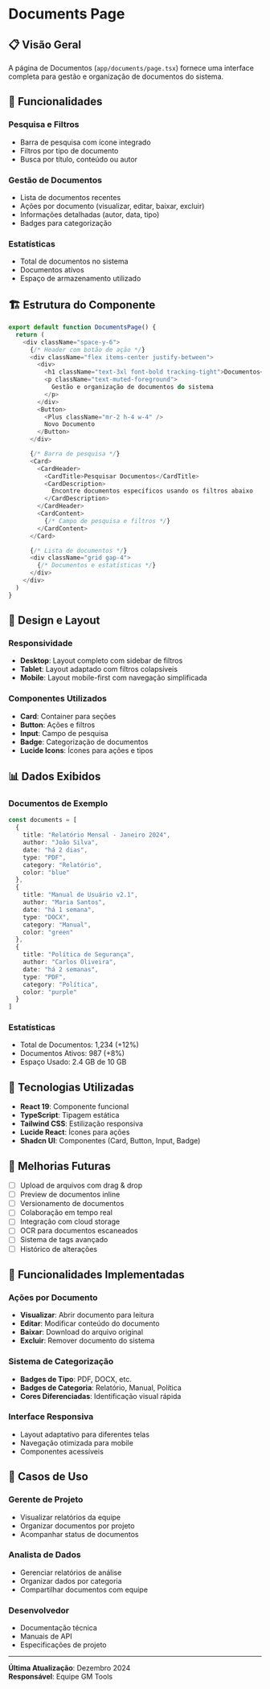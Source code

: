 # Documents Page

## 📋 Visão Geral

A página de Documentos (`app/documents/page.tsx`) fornece uma interface completa para gestão e organização de documentos do sistema.

## 🎯 Funcionalidades

### Pesquisa e Filtros
- Barra de pesquisa com ícone integrado
- Filtros por tipo de documento
- Busca por título, conteúdo ou autor

### Gestão de Documentos
- Lista de documentos recentes
- Ações por documento (visualizar, editar, baixar, excluir)
- Informações detalhadas (autor, data, tipo)
- Badges para categorização

### Estatísticas
- Total de documentos no sistema
- Documentos ativos
- Espaço de armazenamento utilizado

## 🏗️ Estrutura do Componente

```typescript
export default function DocumentsPage() {
  return (
    <div className="space-y-6">
      {/* Header com botão de ação */}
      <div className="flex items-center justify-between">
        <div>
          <h1 className="text-3xl font-bold tracking-tight">Documentos</h1>
          <p className="text-muted-foreground">
            Gestão e organização de documentos do sistema
          </p>
        </div>
        <Button>
          <Plus className="mr-2 h-4 w-4" />
          Novo Documento
        </Button>
      </div>

      {/* Barra de pesquisa */}
      <Card>
        <CardHeader>
          <CardTitle>Pesquisar Documentos</CardTitle>
          <CardDescription>
            Encontre documentos específicos usando os filtros abaixo
          </CardDescription>
        </CardHeader>
        <CardContent>
          {/* Campo de pesquisa e filtros */}
        </CardContent>
      </Card>

      {/* Lista de documentos */}
      <div className="grid gap-4">
        {/* Documentos e estatísticas */}
      </div>
    </div>
  )
}
```

## 🎨 Design e Layout

### Responsividade
- **Desktop**: Layout completo com sidebar de filtros
- **Tablet**: Layout adaptado com filtros colapsíveis
- **Mobile**: Layout mobile-first com navegação simplificada

### Componentes Utilizados
- **Card**: Container para seções
- **Button**: Ações e filtros
- **Input**: Campo de pesquisa
- **Badge**: Categorização de documentos
- **Lucide Icons**: Ícones para ações e tipos

## 📊 Dados Exibidos

### Documentos de Exemplo
```typescript
const documents = [
  {
    title: "Relatório Mensal - Janeiro 2024",
    author: "João Silva",
    date: "há 2 dias",
    type: "PDF",
    category: "Relatório",
    color: "blue"
  },
  {
    title: "Manual de Usuário v2.1",
    author: "Maria Santos", 
    date: "há 1 semana",
    type: "DOCX",
    category: "Manual",
    color: "green"
  },
  {
    title: "Política de Segurança",
    author: "Carlos Oliveira",
    date: "há 2 semanas", 
    type: "PDF",
    category: "Política",
    color: "purple"
  }
]
```

### Estatísticas
- Total de Documentos: 1,234 (+12%)
- Documentos Ativos: 987 (+8%)
- Espaço Usado: 2.4 GB de 10 GB

## 🔧 Tecnologias Utilizadas

- **React 19**: Componente funcional
- **TypeScript**: Tipagem estática
- **Tailwind CSS**: Estilização responsiva
- **Lucide React**: Ícones para ações
- **Shadcn UI**: Componentes (Card, Button, Input, Badge)

## 🚀 Melhorias Futuras

- [ ] Upload de arquivos com drag & drop
- [ ] Preview de documentos inline
- [ ] Versionamento de documentos
- [ ] Colaboração em tempo real
- [ ] Integração com cloud storage
- [ ] OCR para documentos escaneados
- [ ] Sistema de tags avançado
- [ ] Histórico de alterações

## 📝 Funcionalidades Implementadas

### Ações por Documento
- **Visualizar**: Abrir documento para leitura
- **Editar**: Modificar conteúdo do documento
- **Baixar**: Download do arquivo original
- **Excluir**: Remover documento do sistema

### Sistema de Categorização
- **Badges de Tipo**: PDF, DOCX, etc.
- **Badges de Categoria**: Relatório, Manual, Política
- **Cores Diferenciadas**: Identificação visual rápida

### Interface Responsiva
- Layout adaptativo para diferentes telas
- Navegação otimizada para mobile
- Componentes acessíveis

## 🎯 Casos de Uso

### Gerente de Projeto
- Visualizar relatórios da equipe
- Organizar documentos por projeto
- Acompanhar status de documentos

### Analista de Dados
- Gerenciar relatórios de análise
- Organizar dados por categoria
- Compartilhar documentos com equipe

### Desenvolvedor
- Documentação técnica
- Manuais de API
- Especificações de projeto

---

**Última Atualização**: Dezembro 2024  
**Responsável**: Equipe GM Tools
